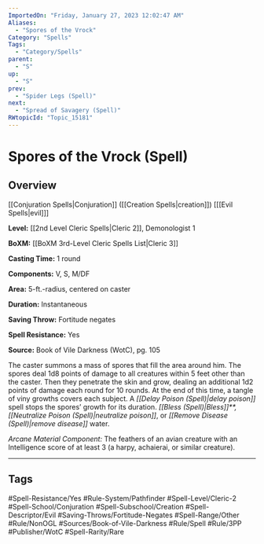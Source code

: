 ```yaml
---
ImportedOn: "Friday, January 27, 2023 12:02:47 AM"
Aliases:
  - "Spores of the Vrock"
Category: "Spells"
Tags:
  - "Category/Spells"
parent:
  - "S"
up:
  - "S"
prev:
  - "Spider Legs (Spell)"
next:
  - "Spread of Savagery (Spell)"
RWtopicId: "Topic_15181"
---
```

# Spores of the Vrock (Spell)
## Overview
[[Conjuration Spells|Conjuration]] ([[Creation Spells|creation]]) \[[[Evil Spells|evil]]]

**Level:** [[2nd Level Cleric Spells|Cleric 2]], Demonologist 1

**BoXM:** [[BoXM 3rd-Level Cleric Spells List|Cleric 3]]

**Casting Time:** 1 round

**Components:** V, S, M/DF

**Area:** 5-ft.-radius, centered on caster

**Duration:** Instantaneous

**Saving Throw:** Fortitude negates

**Spell Resistance:** Yes

**Source:** Book of Vile Darkness (WotC), pg. 105

The caster summons a mass of spores that fill the area around him. The spores deal 1d8 points of damage to all creatures within 5 feet other than the caster. Then they penetrate the skin and grow, dealing an additional 1d2 points of damage each round for 10 rounds. At the end of this time, a tangle of viny growths covers each subject. A *[[Delay Poison (Spell)|delay poison]]* spell stops the spores’ growth for its duration. *[[Bless (Spell)|Bless]]**,* *[[Neutralize Poison (Spell)|neutralize poison]]*, or *[[Remove Disease (Spell)|remove disease]]* water.

*Arcane Material Component:* The feathers of an avian creature with an Intelligence score of at least 3 (a harpy, achaierai, or similar creature).


---
## Tags
#Spell-Resistance/Yes #Rule-System/Pathfinder #Spell-Level/Cleric-2 #Spell-School/Conjuration #Spell-Subschool/Creation #Spell-Descriptor/Evil #Saving-Throws/Fortitude-Negates #Spell-Range/Other #Rule/NonOGL #Sources/Book-of-Vile-Darkness #Rule/Spell #Rule/3PP #Publisher/WotC #Spell-Rarity/Rare

